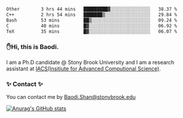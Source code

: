 <!--START_SECTION:waka-->

```txt
Other        3 hrs 44 mins   █████████▓░░░░░░░░░░░░░░░   38.37 %
C++          2 hrs 54 mins   ███████▒░░░░░░░░░░░░░░░░░   29.84 %
Bash         53 mins         ██▒░░░░░░░░░░░░░░░░░░░░░░   09.24 %
C            40 mins         █▓░░░░░░░░░░░░░░░░░░░░░░░   06.92 %
TeX          35 mins         █▓░░░░░░░░░░░░░░░░░░░░░░░   06.07 %
```

<!--END_SECTION:waka-->

### ✋Hi, this is Baodi. 

I am a Ph.D candidate @ Stony Brook University and I am a research assistant at [IACS(Insitiute for Advanced Computional Science)](https://iacs.stonybrook.edu/).

### ✨ Contact ✨

You can contact me by [Baodi.Shan@stonybrook.edu](mailto:Baodi.Shan@stonybrook.edu)

[![Anurag's GitHub stats](https://github-readme-stats.vercel.app/api?username=lwshanbd&theme=jolly&show_icons=true&count_private=true&include_all_commits=true)](https://github.com/anuraghazra/github-readme-stats)



<!--
**lwshanbd/lwshanbd** is a ✨ _special_ ✨ repository because its `README.md` (this file) appears on your GitHub profile.

Here are some ideas to get you started:

- 🔭 I’m currently working on ...
- 🌱 I’m currently learning ...
- 👯 I’m looking to collaborate on ...
- 🤔 I’m looking for help with ...
- 💬 Ask me about ...
- 📫 How to reach me: ...
- 😄 Pronouns: ...
- ⚡ Fun fact: ...
-->
